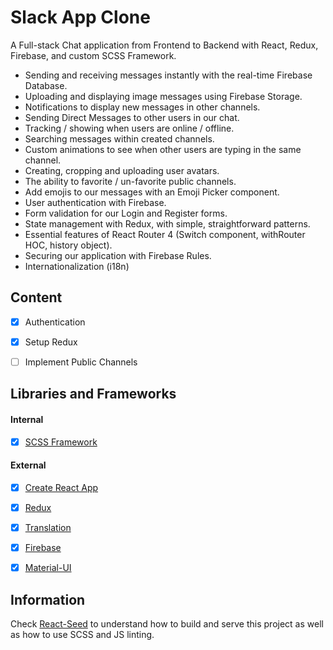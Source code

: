 # Slack App Clone
A Full-stack Chat application from Frontend to Backend with React, Redux, Firebase, and custom SCSS Framework.
- Sending and receiving messages instantly with the real-time Firebase Database.
- Uploading and displaying image messages using Firebase Storage.
- Notifications to display new messages in other channels.
- Sending Direct Messages to other users in our chat.
- Tracking / showing when users are online / offline.
- Searching messages within created channels.
- Custom animations to see when other users are typing in the same channel.
- Creating, cropping and uploading user avatars.
- The ability to favorite / un-favorite public channels.
- Add emojis to our messages with an Emoji Picker component.
- User authentication with Firebase.
- Form validation for our Login and Register forms.
- State management with Redux, with simple, straightforward patterns.
- Essential features of React Router 4 (Switch component, withRouter HOC, history object).
- Securing our application with Firebase Rules.
- Internationalization (i18n)


## Content
- [X] Authentication
- [X] Setup Redux
- [ ] Implement Public Channels


## Libraries and Frameworks
#### Internal
- [X] [SCSS Framework](https://github.com/imransilvake/SCSS-Framework)

#### External 
- [X] [Create React App](https://github.com/facebook/create-react-app)
- [X] [Redux](https://redux.js.org/)
- [X] [Translation](https://github.com/i18next/react-i18next)
- [X] [Firebase](https://firebase.google.com/)
- [X] [Material-UI](https://material-ui.com/)


## Information
Check [React-Seed](https://github.com/imransilvake/React-Seed) to understand how to build and serve this project as well as how to use SCSS and JS linting.
